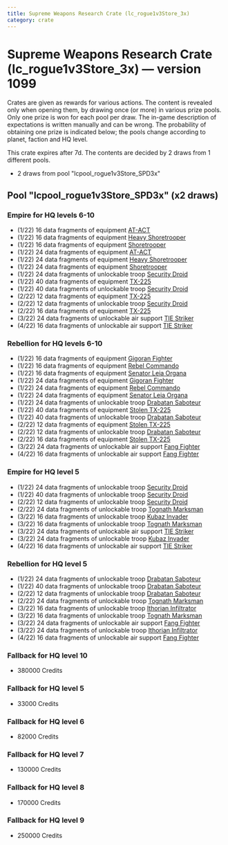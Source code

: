 ```yaml
---
title: Supreme Weapons Research Crate (lc_rogue1v3Store_3x)
category: crate
---
```


# Supreme Weapons Research Crate (lc_rogue1v3Store_3x) — version 1099

Crates are given as rewards for various actions. The content is revealed only when opening them, by drawing once (or more) in various prize pools. Only one prize is won for each pool per draw. The in-game description of expectations is written manually and can be wrong. The probability of obtaining one prize is indicated below; the pools change according to planet, faction and HQ level.

This crate expires after 7d. The contents are decided by 2 draws from 1 different pools.
  * 2 draws from pool "lcpool_rogue1v3Store_SPD3x"

## Pool "lcpool_rogue1v3Store_SPD3x" (x2 draws)

### Empire for HQ levels 6-10

  * (1/22) 16 data fragments of equipment [AT-ACT](eqpEmpireCargoGreatDane)
  * (1/22) 16 data fragments of equipment [Heavy Shoretrooper](eqpEmpirePentagonHeavyTrooper)
  * (1/22) 16 data fragments of equipment [Shoretrooper](eqpEmpirePentagonTrooper)
  * (1/22) 24 data fragments of equipment [AT-ACT](eqpEmpireCargoGreatDane)
  * (1/22) 24 data fragments of equipment [Heavy Shoretrooper](eqpEmpirePentagonHeavyTrooper)
  * (1/22) 24 data fragments of equipment [Shoretrooper](eqpEmpirePentagonTrooper)
  * (1/22) 24 data fragments of unlockable troop [Security Droid](SecurityDroid)
  * (1/22) 40 data fragments of equipment [TX-225](eqpEmpireHovertank)
  * (1/22) 40 data fragments of unlockable troop [Security Droid](SecurityDroid)
  * (2/22) 12 data fragments of equipment [TX-225](eqpEmpireHovertank)
  * (2/22) 12 data fragments of unlockable troop [Security Droid](SecurityDroid)
  * (2/22) 16 data fragments of equipment [TX-225](eqpEmpireHovertank)
  * (3/22) 24 data fragments of unlockable air support [TIE Striker](AtmosMig)
  * (4/22) 16 data fragments of unlockable air support [TIE Striker](AtmosMig)

### Rebellion for HQ levels 6-10

  * (1/22) 16 data fragments of equipment [Gigoran Fighter](eqpRebelShaggyAlien)
  * (1/22) 16 data fragments of equipment [Rebel Commando](eqpRebelPentagonSoldier)
  * (1/22) 16 data fragments of equipment [Senator Leia Organa](eqpRebelDiplomat)
  * (1/22) 24 data fragments of equipment [Gigoran Fighter](eqpRebelShaggyAlien)
  * (1/22) 24 data fragments of equipment [Rebel Commando](eqpRebelPentagonSoldier)
  * (1/22) 24 data fragments of equipment [Senator Leia Organa](eqpRebelDiplomat)
  * (1/22) 24 data fragments of unlockable troop [Drabatan Saboteur](BigMouthAlien)
  * (1/22) 40 data fragments of equipment [Stolen TX-225](eqpRebelHovertank)
  * (1/22) 40 data fragments of unlockable troop [Drabatan Saboteur](BigMouthAlien)
  * (2/22) 12 data fragments of equipment [Stolen TX-225](eqpRebelHovertank)
  * (2/22) 12 data fragments of unlockable troop [Drabatan Saboteur](BigMouthAlien)
  * (2/22) 16 data fragments of equipment [Stolen TX-225](eqpRebelHovertank)
  * (3/22) 24 data fragments of unlockable air support [Fang Fighter](FangFighter)
  * (4/22) 16 data fragments of unlockable air support [Fang Fighter](FangFighter)

### Empire for HQ level 5

  * (1/22) 24 data fragments of unlockable troop [Security Droid](SecurityDroid)
  * (1/22) 40 data fragments of unlockable troop [Security Droid](SecurityDroid)
  * (2/22) 12 data fragments of unlockable troop [Security Droid](SecurityDroid)
  * (2/22) 24 data fragments of unlockable troop [Tognath Marksman](EmpireTognath)
  * (3/22) 16 data fragments of unlockable troop [Kubaz Invader](KubazInvader)
  * (3/22) 16 data fragments of unlockable troop [Tognath Marksman](EmpireTognath)
  * (3/22) 24 data fragments of unlockable air support [TIE Striker](AtmosMig)
  * (3/22) 24 data fragments of unlockable troop [Kubaz Invader](KubazInvader)
  * (4/22) 16 data fragments of unlockable air support [TIE Striker](AtmosMig)

### Rebellion for HQ level 5

  * (1/22) 24 data fragments of unlockable troop [Drabatan Saboteur](BigMouthAlien)
  * (1/22) 40 data fragments of unlockable troop [Drabatan Saboteur](BigMouthAlien)
  * (2/22) 12 data fragments of unlockable troop [Drabatan Saboteur](BigMouthAlien)
  * (2/22) 24 data fragments of unlockable troop [Tognath Marksman](RebelTognath)
  * (3/22) 16 data fragments of unlockable troop [Ithorian Infiltrator](IthorianInfiltrator)
  * (3/22) 16 data fragments of unlockable troop [Tognath Marksman](RebelTognath)
  * (3/22) 24 data fragments of unlockable air support [Fang Fighter](FangFighter)
  * (3/22) 24 data fragments of unlockable troop [Ithorian Infiltrator](IthorianInfiltrator)
  * (4/22) 16 data fragments of unlockable air support [Fang Fighter](FangFighter)

### Fallback for HQ level 10

  * 380000 Credits

### Fallback for HQ level 5

  * 33000 Credits

### Fallback for HQ level 6

  * 82000 Credits

### Fallback for HQ level 7

  * 130000 Credits

### Fallback for HQ level 8

  * 170000 Credits

### Fallback for HQ level 9

  * 250000 Credits